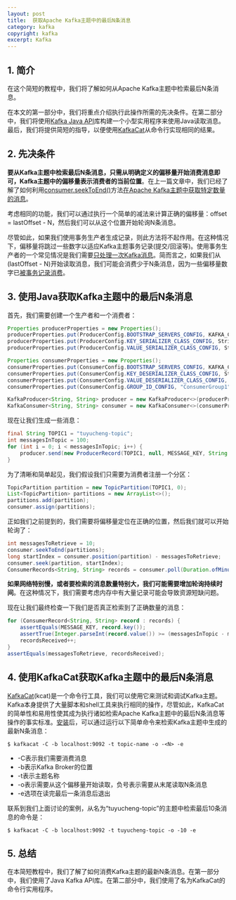 ```yaml
---
layout: post
title:  获取Apache Kafka主题中的最后N条消息
category: kafka
copyright: kafka
excerpt: Kafka
---
```


## 1. 简介

在这个简短的教程中，我们将了解如何从Apache Kafka主题中检索最后N条消息。

在本文的第一部分中，我们将重点介绍执行此操作所需的先决条件。在第二部分中，我们将使用[Kafka Java API](https://kafka.apache.org/documentation/#api)库构建一个小型实用程序来使用Java读取消息。最后，我们将提供简短的指导，以便使用[KafkaCat](https://github.com/edenhill/kcat)从命令行实现相同的结果。

## 2. 先决条件

**要从Kafka主题中检索最后N条消息，只需从明确定义的偏移量开始消费消息即可，Kafka主题中的偏移量表示消费者的当前位置**。在上一篇文章中，我们已经了解了如何利用[consumer.seekToEnd()](https://kafka.apache.org/21/javadoc/org/apache/kafka/clients/consumer/KafkaConsumer.html#seekToEnd-java.util.Collection-)方法[在Apache Kafka主题中获取特定数量的消息](https://www.baeldung.com/java-kafka-count-topic-messages)。

考虑相同的功能，我们可以通过执行一个简单的减法来计算正确的偏移量：offset = lastOffset - N，然后我们可以从这个位置开始轮询N条消息。

尽管如此，如果我们使用事务生产者生成记录，则此方法将不起作用。在这种情况下，偏移量将跳过一些数字以适应Kafka主题事务记录(提交/回滚等)。使用事务生产者的一个常见情况是我们需要[只处理一次Kafka消息](https://www.baeldung.com/kafka-exactly-once)。简而言之，如果我们从(lastOffset - N)开始读取消息，我们可能会消费少于N条消息，因为一些偏移量数字已[被事务记录消费](https://issues.apache.org/jira/browse/KAFKA-10009)。

## 3. 使用Java获取Kafka主题中的最后N条消息

首先，我们需要创建一个生产者和一个消费者：

```java
Properties producerProperties = new Properties();
producerProperties.put(ProducerConfig.BOOTSTRAP_SERVERS_CONFIG, KAFKA_CONTAINER.getBootstrapServers());
producerProperties.put(ProducerConfig.KEY_SERIALIZER_CLASS_CONFIG, StringSerializer.class.getName());
producerProperties.put(ProducerConfig.VALUE_SERIALIZER_CLASS_CONFIG, StringSerializer.class.getName());

Properties consumerProperties = new Properties();
consumerProperties.put(ConsumerConfig.BOOTSTRAP_SERVERS_CONFIG, KAFKA_CONTAINER.getBootstrapServers());
consumerProperties.put(ConsumerConfig.KEY_DESERIALIZER_CLASS_CONFIG, StringDeserializer.class.getName());
consumerProperties.put(ConsumerConfig.VALUE_DESERIALIZER_CLASS_CONFIG, StringDeserializer.class.getName());
consumerProperties.put(ConsumerConfig.GROUP_ID_CONFIG, "ConsumerGroup1");

KafkaProducer<String, String> producer = new KafkaProducer<>(producerProperties);
KafkaConsumer<String, String> consumer = new KafkaConsumer<>(consumerProperties);
```

现在让我们生成一些消息：

```java
final String TOPIC1 = "tuyucheng-topic";
int messagesInTopic = 100;
for (int i = 0; i < messagesInTopic; i++) {
    producer.send(new ProducerRecord(TOPIC1, null, MESSAGE_KEY, String.valueOf(i))).get();
}
```

为了清晰和简单起见，我们假设我们只需要为消费者注册一个分区：

```java
TopicPartition partition = new TopicPartition(TOPIC1, 0);
List<TopicPartition> partitions = new ArrayList<>();
partitions.add(partition);
consumer.assign(partitions);
```

正如我们之前提到的，我们需要将偏移量定位在正确的位置，然后我们就可以开始轮询了：

```java
int messagesToRetrieve = 10;
consumer.seekToEnd(partitions);
long startIndex = consumer.position(partition) - messagesToRetrieve;
consumer.seek(partition, startIndex);
ConsumerRecords<String, String> records = consumer.poll(Duration.ofMinutes(1));
```

**如果网络特别慢，或者要检索的消息数量特别大，我们可能需要增加轮询持续时间**。在这种情况下，我们需要考虑内存中有大量记录可能会导致资源短缺问题。

现在让我们最终检查一下我们是否真正检索到了正确数量的消息：

```java
for (ConsumerRecord<String, String> record : records) {
    assertEquals(MESSAGE_KEY, record.key());
    assertTrue(Integer.parseInt(record.value()) >= (messagesInTopic - messagesToRetrieve));
    recordsReceived++;
}
assertEquals(messagesToRetrieve, recordsReceived);
```

## 4. 使用KafkaCat获取Kafka主题中的最后N条消息

[KafkaCat](https://github.com/edenhill/kcat)(kcat)是一个命令行工具，我们可以使用它来测试和调试Kafka主题。Kafka本身提供了大量脚本和shell工具来执行相同的操作，尽管如此，KafkaCat的简单性和易用性使其成为执行诸如检索Apache Kafka主题中的最后N条消息等操作的事实标准。[安装](https://github.com/edenhill/kcat#install)后，可以通过运行以下简单命令来检索Kafka主题中生成的最新N条消息：

```shell
$ kafkacat -C -b localhost:9092 -t topic-name -o -<N> -e
```

- -C表示我们需要消费消息
- -b表示Kafka Broker的位置
- -t表示主题名称
- -o表示需要从这个偏移量开始读取，负号表示需要从末尾读取N条消息
- -e选项在读完最后一条消息后退出

联系到我们上面讨论的案例，从名为“tuyucheng-topic”的主题中检索最后10条消息的命令是：

```shell
$ kafkacat -C -b localhost:9092 -t tuyucheng-topic -o -10 -e
```

## 5. 总结

在本简短教程中，我们了解了如何消费Kafka主题的最新N条消息。在第一部分中，我们使用了Java Kafka API库。在第二部分中，我们使用了名为KafkaCat的命令行实用程序。